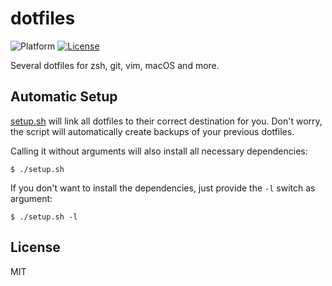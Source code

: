 # dotfiles
![Platform](https://img.shields.io/badge/platform-macos%20%7C%20linux-lightgrey.svg)
[![License](https://img.shields.io/badge/license-MIT-3f3f3f.svg)](http://choosealicense.com/licenses/mit)

Several dotfiles for zsh, git, vim, macOS and more.

## Automatic Setup

[setup.sh](setup.sh) will link all dotfiles to their correct destination for you.
Don't worry, the script will automatically create backups of your previous dotfiles.

Calling it without arguments will also install all necessary dependencies:
```shell
$ ./setup.sh
```

If you don't want to install the dependencies, just provide the `-l` switch as argument:
```shell
$ ./setup.sh -l
```

## License

MIT
